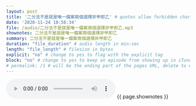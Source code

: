 ```yaml
---
layout: post
title: '二分法不是就是唯一備案兩個選擇非甲即乙' # quotes allow forbidden characters like the colon
date: '2020-11-24 10:56:34'
file: /audio/二分法不是就是唯一備案兩個選擇非甲即乙.mp3
shownotes: 二分法不是就是唯一備案兩個選擇非甲即乙
summary: 二分法不是就是唯一備案兩個選擇非甲即乙
duration: "file_duration" # audio length in min:sec
length: "file_length" # filesize in bytes
explicit: "no" # change to yes to flag with the explicit tag
block: "no" # change to yes to keep an episode from showing up in iTunes
# permalink: /1 # will be the ending part of the pages URL, delete to default to the title
---
```


<audio controls>
<source src="{{site.url}}{{site.baseurl}}{{ page.file }}" type="audio/x-mp3">
Your browser does not support the audio element.
</audio>
{{ page.shownotes }}
